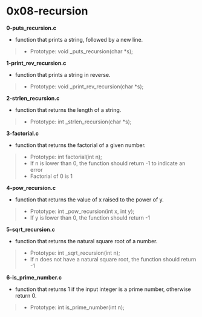 # 0x08-recursion

**0-puts_recursion.c**
* function that prints a string, followed by a new line.

> * Prototype: void _puts_recursion(char *s);

**1-print_rev_recursion.c**
* function that prints a string in reverse.

> * Prototype: void _print_rev_recursion(char *s);

**2-strlen_recursion.c**
* function that returns the length of a string.

> * Prototype: int _strlen_recursion(char *s);

**3-factorial.c**
* function that returns the factorial of a given number.

> * Prototype: int factorial(int n);
> * If n is lower than 0, the function should return -1 to indicate an error
> * Factorial of 0 is 1

**4-pow_recursion.c**
* function that returns the value of x raised to the power of y.

> * Prototype: int _pow_recursion(int x, int y);
> * If y is lower than 0, the function should return -1

**5-sqrt_recursion.c**
* function that returns the natural square root of a number.

> * Prototype: int _sqrt_recursion(int n);
> * If n does not have a natural square root, the function should return -1

**6-is_prime_number.c**
* function that returns 1 if the input integer is a prime number, otherwise return 0.

> * Prototype: int is_prime_number(int n);
